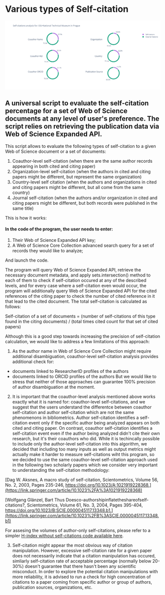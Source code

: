 # Various types of Self-citation

![Example visualisation](/various_types_of_self_citation/screenshots/plot.png)

## A universal script to evaluate the self-citation percentage for a set of Web of Science documents at any level of user's preference. The script relies on retrieving the publication data via Web of Science Expanded API.



This script allows to evaluate the following types of self-citation to a given Web of Science document or a set of documents:
1. Coauthor-level self-citation (when there are the same author records appearing in both cited and citing paper)
2. Organization-level self-citation (when the authors in cited and citing papers might be different, but represent the same organization)
3. Country-level self citation (when the authors and organizations in cited and citing papers might be different, but all come from the same country)
4. Journal self-citation (when the authors and/or organization in cited and citing papers might be different, but both records were published in the same title)

This is how it works:

#### In the code of the program, the user needs to enter:
1. Their Web of Science Expanded API key;
2. A Web of Science Core Collection advanced search query for a set of records they would like to analyze;

And launch the code.

The program will query Web of Science Expanded API, retrieve the necessary document metadata, and apply sets.intersection() method to each of them to check if self-citation occured at any of the described levels, and for every case where a self-citation even would occur, the program will additionally query Web of Science Expanded API for the cited references of the citing paper to check the number of cited reference in it that lead to the cited document. The total self-citation is calculated as follows:

Self-citation of a set of documents = (number of self-citations of this type found in the citing documents) / (total times cited count for that set of cited papers)

Although this is a good step towards increasing the precision of self-citation calculation, we would like to address a few limitations of this approach:

1. As the author name in Web of Science Core Collection might require additional disambiguation, coauthor-level self-citation analysis provides additional check for:
- documents linked to ResearcherID profiles of the authors
- documents linked to ORCID profiles of the authors
But we would like to stress that neither of those approaches can guarantee 100% precision of author disambiguation at the moment.
2. It is important that the coauthor-level analysis mentioned above works exactly what it is named for: coauthor-level self-citations, and we suggest that the users understand the differentce between coauthor self-citation and author self-citation which are not the same phenomenons in bibliometrics. Author self-citation identifies a self-citation event only if the specific author being analyzed appears on both cited and citing paper. On contrast, coauthor self-citation identifies a self-citation event even if the author being analyzed didn't cite their own research, but it's their coauthors who did. While it is techincally possible to include only the author-level self-citation into this algorithm, we decided that including too many inputs as well as output metrics might actually make it harder to measure self-citations wiht this program, so we decided to use the same coauthor-level self-citation approach used in the following two scholarly papers which we consider very important to understanding the self-citation methodology:

[Dag W. Aksnes,
A macro study of self-citation,
Scientometrics,
Volume 56, No. 2,
2003,
Pages 235-246,
https://doi.org/10.1023/A:1021919228368.](https://link.springer.com/article/10.1023%2FA%3A1021919228368)

[Wolfgang Glänzel, Bart Thus
Doesco-authorshipinflatetheshareofself-citations?,
Scientometrics,
Volume 61, No. 3,
2004,
Pages 395-404,
https://doi.org/10.1023/B:SCIE.0000045117.13348.b1.](https://link.springer.com/article/10.1023%2FB%3ASCIE.0000045117.13348.b1)

For assesing the volumes of author-only self-citations, please refer to a simpler [H-index without self-citations code available here](https://github.com/clarivate/wos_api_usecases/tree/main/researcherid-based_h-index_excluding_self-citations/).

3. Self-citation might appear the most obvious way of citation manipulation. However, excessive self-citation rate for a given paper does not necessarily indicate that a citation manipulation has occured, simliarly self-citation rate of acceptable percentage (normally below 20-30%) doesn't guarantee that there hasn't been any scientific misconduct. In order to explore the potential citation manipulations with more reliability, it is advised to run a check for high concentration of citations to a paper coming from specific author or group of authors, publication sources, organizations, etc.
